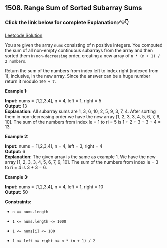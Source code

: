 ## 1508. Range Sum of Sorted Subarray Sums

### Click the link below for complete Explanation✅💡👇

[Leetcode Solution]()

You are given the array ``nums`` consisting of n positive integers. You computed the sum of all non-empty continuous subarrays from the array and then sorted them in ``non-decreasing`` order, creating a new array of ``n * (n + 1) / 2 numbers``.

Return the sum of the numbers from index left to index right (indexed from 1), inclusive, in the new array. Since the answer can be a huge number return it modulo ``109 + 7``.

 

**Example 1:**

**Input:** nums = [1,2,3,4], n = 4, left = 1, right = 5 <br>
**Output:** 13  <br>
**Explanation:** All subarray sums are 1, 3, 6, 10, 2, 5, 9, 3, 7, 4. After sorting them in non-decreasing order we have the new array [1, 2, 3, 3, 4, 5, 6, 7, 9, 10]. The sum of the numbers from index le = 1 to ri = 5 is 1 + 2 + 3 + 3 + 4 = 13.

**Example 2:**

**Input:** nums = [1,2,3,4], n = 4, left = 3, right = 4 <br>
**Output:** 6 <br>
**Explanation:** The given array is the same as example 1. We have the new array [1, 2, 3, 3, 4, 5, 6, 7, 9, 10]. The sum of the numbers from index le = 3 to ri = 4 is 3 + 3 = 6.

**Example 3:**

**Input:** nums = [1,2,3,4], n = 4, left = 1, right = 10 <br>
**Output:** 50

**Constraints:**

- ``n == nums.length``

- ``1 <= nums.length <= 1000``

- ``1 <= nums[i] <= 100``

- ``1 <= left <= right <= n * (n + 1) / 2``